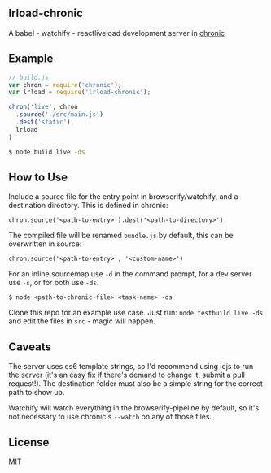 lrload-chronic
-----

A babel - watchify - reactliveload development server in [chronic](https://github.com/RnbWd/chronic)

## Example

```js
// build.js
var chron = require('chronic');
var lrload = require('lrload-chronic');

chron('live', chron
  .source('./src/main.js')
  .dest('static'),
  lrload
)
```

```bash
$ node build live -ds
```

## How to Use

Include a source file for the entry point in browserify/watchify, and a destination directory. This is defined in chronic:

`chron.source('<path-to-entry>').dest('<path-to-directory>')`

The compiled file will be renamed `bundle.js` by default, this can be overwritten in source:

`chron.source('<path-to-entry>', '<custom-name>')`

For an inline sourcemap use `-d` in the command prompt, for a dev server use `-s`, or for both use `-ds`.

`$ node <path-to-chronic-file> <task-name> -ds`

Clone this repo for an example use case. Just run: `node testbuild live -ds` and edit the files in `src` - magic will happen.

## Caveats

The server uses es6 template strings, so I'd recommend using iojs to run the server (it's an easy fix if there's demand to change it, submit a pull request!). The destination folder must also be a simple string for the correct path to show up.

Watchify will watch everything in the browserify-pipeline by default, so it's not necessary to use chronic's `--watch` on any of those files.


## License

MIT

